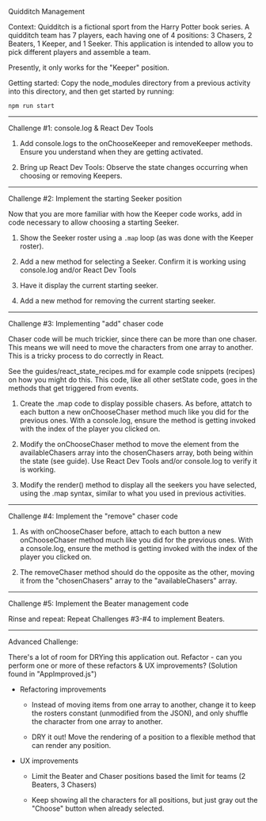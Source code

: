Quidditch Management

Context:
Quidditch is a fictional sport from the Harry Potter book series. A
quidditch team has 7 players, each having one of 4 positions: 3 Chasers,
2 Beaters, 1 Keeper, and 1 Seeker. This application is intended to allow
you to pick different players and assemble a team.

Presently, it only works for the "Keeper" position.


Getting started:
Copy the node_modules directory from a previous activity into this
directory, and then get started by running:

    npm run start

----------------------
Challenge #1: console.log & React Dev Tools

1. Add console.logs to the onChooseKeeper and removeKeeper methods.
Ensure you understand when they are getting activated.

2. Bring up React Dev Tools: Observe the state changes occurring when
choosing or removing Keepers.


----------------------
Challenge #2: Implement the starting Seeker position

Now that you are more familiar with how the Keeper code works, add in
code necessary to allow choosing a starting Seeker.

1. Show the Seeker roster using a `.map` loop (as was done with the
Keeper roster).

2. Add a new method for selecting a Seeker. Confirm it is working using
console.log and/or React Dev Tools

3. Have it display the current starting seeker.

4. Add a new method for removing the current starting seeker.

----------------------

Challenge #3: Implementing "add" chaser code

Chaser code will be much trickier, since there can be more than one
chaser. This means we will need to move the characters from one array to
another. This is a tricky process to do correctly in React.

See the  guides/react_state_recipes.md for example code snippets
(recipes) on how you might do this. This code, like all other setState
code, goes in the methods that get triggered from events.

1. Create the .map code to display possible chasers. As before, attatch
to each button a new onChooseChaser method much like you did for the
previous ones. With a console.log, ensure the method is getting invoked
with the index of the player you clicked on.

2. Modify the onChooseChaser method to move the element from the
availableChasers array into the chosenChasers array, both being within
the state (see guide). Use React Dev Tools and/or console.log to verify
it is working.

3. Modify the render() method to display all the seekers you have
selected, using the .map syntax, similar to what you used in previous
activities.


----------------------

Challenge #4: Implement the "remove" chaser code

1. As with onChooseChaser before, attach to each button a new
onChooseChaser method much like you did for the previous ones. With a
console.log, ensure the method is getting invoked with the index of the
player you clicked on.

2. The removeChaser method should do the opposite as the other, moving
it from the "chosenChasers" array to the "availableChasers" array.


----------------------

Challenge #5: Implement the Beater management code

Rinse and repeat: Repeat Challenges #3-#4 to implement Beaters.


----------------------

Advanced Challenge:

There's a lot of room for DRYing this application out.  Refactor - can
you perform one or more of these refactors & UX improvements?
(Solution found in "AppImproved.js")

* Refactoring improvements
    * Instead of moving items from one array to another, change it to
      keep the rosters constant (unmodified from the JSON), and only
      shuffle the character from one array to another.

    * DRY it out! Move the rendering of a position to a flexible method
      that can render any position.

* UX improvements
    * Limit the Beater and Chaser positions based the limit for teams (2
      Beaters, 3 Chasers)

    * Keep showing all the characters for all positions, but just gray
      out the "Choose" button when already selected.

